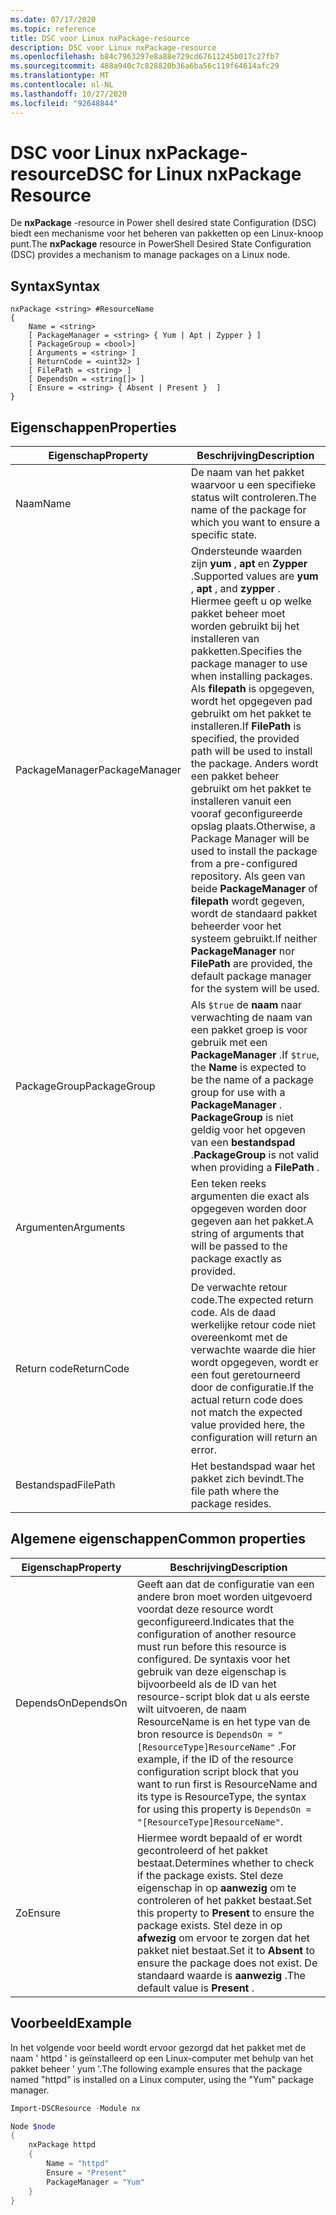 ```yaml
---
ms.date: 07/17/2020
ms.topic: reference
title: DSC voor Linux nxPackage-resource
description: DSC voor Linux nxPackage-resource
ms.openlocfilehash: b84c7963297e8a88e729cd67611245b017c27fb7
ms.sourcegitcommit: 488a940c7c828820b36a6ba56c119f64614afc29
ms.translationtype: MT
ms.contentlocale: nl-NL
ms.lasthandoff: 10/27/2020
ms.locfileid: "92648844"
---
```

# <a name="dsc-for-linux-nxpackage-resource"></a><span data-ttu-id="36f2c-103">DSC voor Linux nxPackage-resource</span><span class="sxs-lookup"><span data-stu-id="36f2c-103">DSC for Linux nxPackage Resource</span></span>

<span data-ttu-id="36f2c-104">De **nxPackage** -resource in Power shell desired state Configuration (DSC) biedt een mechanisme voor het beheren van pakketten op een Linux-knoop punt.</span><span class="sxs-lookup"><span data-stu-id="36f2c-104">The **nxPackage** resource in PowerShell Desired State Configuration (DSC) provides a mechanism to manage packages on a Linux node.</span></span>

## <a name="syntax"></a><span data-ttu-id="36f2c-105">Syntax</span><span class="sxs-lookup"><span data-stu-id="36f2c-105">Syntax</span></span>

```Syntax
nxPackage <string> #ResourceName
{
    Name = <string>
    [ PackageManager = <string> { Yum | Apt | Zypper } ]
    [ PackageGroup = <bool>]
    [ Arguments = <string> ]
    [ ReturnCode = <uint32> ]
    [ FilePath = <string> ]
    [ DependsOn = <string[]> ]
    [ Ensure = <string> { Absent | Present }  ]
}
```

## <a name="properties"></a><span data-ttu-id="36f2c-106">Eigenschappen</span><span class="sxs-lookup"><span data-stu-id="36f2c-106">Properties</span></span>

|<span data-ttu-id="36f2c-107">Eigenschap</span><span class="sxs-lookup"><span data-stu-id="36f2c-107">Property</span></span> |<span data-ttu-id="36f2c-108">Beschrijving</span><span class="sxs-lookup"><span data-stu-id="36f2c-108">Description</span></span> |
|---|---|
|<span data-ttu-id="36f2c-109">Naam</span><span class="sxs-lookup"><span data-stu-id="36f2c-109">Name</span></span> |<span data-ttu-id="36f2c-110">De naam van het pakket waarvoor u een specifieke status wilt controleren.</span><span class="sxs-lookup"><span data-stu-id="36f2c-110">The name of the package for which you want to ensure a specific state.</span></span> |
|<span data-ttu-id="36f2c-111">PackageManager</span><span class="sxs-lookup"><span data-stu-id="36f2c-111">PackageManager</span></span> |<span data-ttu-id="36f2c-112">Ondersteunde waarden zijn **yum** , **apt** en **Zypper** .</span><span class="sxs-lookup"><span data-stu-id="36f2c-112">Supported values are **yum** , **apt** , and **zypper** .</span></span> <span data-ttu-id="36f2c-113">Hiermee geeft u op welke pakket beheer moet worden gebruikt bij het installeren van pakketten.</span><span class="sxs-lookup"><span data-stu-id="36f2c-113">Specifies the package manager to use when installing packages.</span></span> <span data-ttu-id="36f2c-114">Als **filepath** is opgegeven, wordt het opgegeven pad gebruikt om het pakket te installeren.</span><span class="sxs-lookup"><span data-stu-id="36f2c-114">If **FilePath** is specified, the provided path will be used to install the package.</span></span> <span data-ttu-id="36f2c-115">Anders wordt een pakket beheer gebruikt om het pakket te installeren vanuit een vooraf geconfigureerde opslag plaats.</span><span class="sxs-lookup"><span data-stu-id="36f2c-115">Otherwise, a Package Manager will be used to install the package from a pre-configured repository.</span></span> <span data-ttu-id="36f2c-116">Als geen van beide **PackageManager** of **filepath** wordt gegeven, wordt de standaard pakket beheerder voor het systeem gebruikt.</span><span class="sxs-lookup"><span data-stu-id="36f2c-116">If neither **PackageManager** nor **FilePath** are provided, the default package manager for the system will be used.</span></span> |
|<span data-ttu-id="36f2c-117">PackageGroup</span><span class="sxs-lookup"><span data-stu-id="36f2c-117">PackageGroup</span></span> |<span data-ttu-id="36f2c-118">Als `$true` de **naam** naar verwachting de naam van een pakket groep is voor gebruik met een **PackageManager** .</span><span class="sxs-lookup"><span data-stu-id="36f2c-118">If `$true`, the **Name** is expected to be the name of a package group for use with a **PackageManager** .</span></span> <span data-ttu-id="36f2c-119">**PackageGroup** is niet geldig voor het opgeven van een **bestandspad** .</span><span class="sxs-lookup"><span data-stu-id="36f2c-119">**PackageGroup** is not valid when providing a **FilePath** .</span></span> |
|<span data-ttu-id="36f2c-120">Argumenten</span><span class="sxs-lookup"><span data-stu-id="36f2c-120">Arguments</span></span> |<span data-ttu-id="36f2c-121">Een teken reeks argumenten die exact als opgegeven worden door gegeven aan het pakket.</span><span class="sxs-lookup"><span data-stu-id="36f2c-121">A string of arguments that will be passed to the package exactly as provided.</span></span> |
|<span data-ttu-id="36f2c-122">Return code</span><span class="sxs-lookup"><span data-stu-id="36f2c-122">ReturnCode</span></span> |<span data-ttu-id="36f2c-123">De verwachte retour code.</span><span class="sxs-lookup"><span data-stu-id="36f2c-123">The expected return code.</span></span> <span data-ttu-id="36f2c-124">Als de daad werkelijke retour code niet overeenkomt met de verwachte waarde die hier wordt opgegeven, wordt er een fout geretourneerd door de configuratie.</span><span class="sxs-lookup"><span data-stu-id="36f2c-124">If the actual return code does not match the expected value provided here, the configuration will return an error.</span></span> |
|<span data-ttu-id="36f2c-125">Bestandspad</span><span class="sxs-lookup"><span data-stu-id="36f2c-125">FilePath</span></span> |<span data-ttu-id="36f2c-126">Het bestandspad waar het pakket zich bevindt.</span><span class="sxs-lookup"><span data-stu-id="36f2c-126">The file path where the package resides.</span></span> |

## <a name="common-properties"></a><span data-ttu-id="36f2c-127">Algemene eigenschappen</span><span class="sxs-lookup"><span data-stu-id="36f2c-127">Common properties</span></span>

|<span data-ttu-id="36f2c-128">Eigenschap</span><span class="sxs-lookup"><span data-stu-id="36f2c-128">Property</span></span> |<span data-ttu-id="36f2c-129">Beschrijving</span><span class="sxs-lookup"><span data-stu-id="36f2c-129">Description</span></span> |
|---|---|
|<span data-ttu-id="36f2c-130">DependsOn</span><span class="sxs-lookup"><span data-stu-id="36f2c-130">DependsOn</span></span> |<span data-ttu-id="36f2c-131">Geeft aan dat de configuratie van een andere bron moet worden uitgevoerd voordat deze resource wordt geconfigureerd.</span><span class="sxs-lookup"><span data-stu-id="36f2c-131">Indicates that the configuration of another resource must run before this resource is configured.</span></span> <span data-ttu-id="36f2c-132">De syntaxis voor het gebruik van deze eigenschap is bijvoorbeeld als de ID van het resource-script blok dat u als eerste wilt uitvoeren, de naam ResourceName is en het type van de bron resource is `DependsOn = "[ResourceType]ResourceName"` .</span><span class="sxs-lookup"><span data-stu-id="36f2c-132">For example, if the ID of the resource configuration script block that you want to run first is ResourceName and its type is ResourceType, the syntax for using this property is `DependsOn = "[ResourceType]ResourceName"`.</span></span> |
|<span data-ttu-id="36f2c-133">Zo</span><span class="sxs-lookup"><span data-stu-id="36f2c-133">Ensure</span></span> |<span data-ttu-id="36f2c-134">Hiermee wordt bepaald of er wordt gecontroleerd of het pakket bestaat.</span><span class="sxs-lookup"><span data-stu-id="36f2c-134">Determines whether to check if the package exists.</span></span> <span data-ttu-id="36f2c-135">Stel deze eigenschap in op **aanwezig** om te controleren of het pakket bestaat.</span><span class="sxs-lookup"><span data-stu-id="36f2c-135">Set this property to **Present** to ensure the package exists.</span></span> <span data-ttu-id="36f2c-136">Stel deze in op **afwezig** om ervoor te zorgen dat het pakket niet bestaat.</span><span class="sxs-lookup"><span data-stu-id="36f2c-136">Set it to **Absent** to ensure the package does not exist.</span></span> <span data-ttu-id="36f2c-137">De standaard waarde is **aanwezig** .</span><span class="sxs-lookup"><span data-stu-id="36f2c-137">The default value is **Present** .</span></span> |

## <a name="example"></a><span data-ttu-id="36f2c-138">Voorbeeld</span><span class="sxs-lookup"><span data-stu-id="36f2c-138">Example</span></span>

<span data-ttu-id="36f2c-139">In het volgende voor beeld wordt ervoor gezorgd dat het pakket met de naam ' httpd ' is geïnstalleerd op een Linux-computer met behulp van het pakket beheer ' yum '.</span><span class="sxs-lookup"><span data-stu-id="36f2c-139">The following example ensures that the package named "httpd" is installed on a Linux computer, using the "Yum" package manager.</span></span>

```powershell
Import-DSCResource -Module nx

Node $node
{
    nxPackage httpd
    {
        Name = "httpd"
        Ensure = "Present"
        PackageManager = "Yum"
    }
}
```
